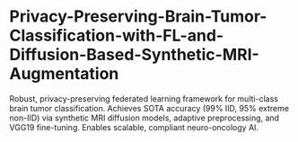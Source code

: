 # Privacy-Preserving-Brain-Tumor-Classification-with-FL-and-Diffusion-Based-Synthetic-MRI-Augmentation
Robust, privacy-preserving federated learning framework for multi-class brain tumor classification. Achieves SOTA accuracy (99% IID, 95% extreme non-IID) via synthetic MRI diffusion models, adaptive preprocessing, and VGG19 fine-tuning. Enables scalable, compliant neuro-oncology AI.
